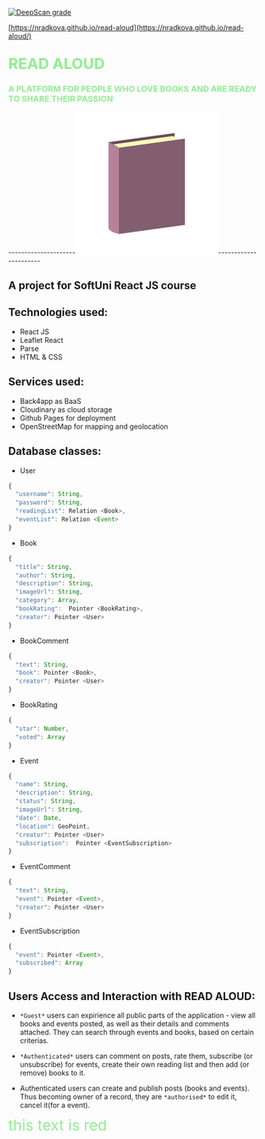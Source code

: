 [![DeepScan grade](https://deepscan.io/api/teams/16321/projects/19599/branches/511204/badge/grade.svg)](https://deepscan.io/dashboard#view=project&tid=16321&pid=19599&bid=511204)

[https://nradkova.github.io/read-aloud](https://nradkova.github.io/read-aloud/) 

## <span style="color:lightgreen; font-size:30px">**READ ALOUD**</span>

### <span style="color:lightgreen">A PLATFORM FOR PEOPLE WHO LOVE BOOKS AND ARE READY TO SHARE THEIR PASSION</span>

---------------------![screenshot](cover_book.png)----------------------
## A project for SoftUni React JS course

## Technologies used:

- React JS
- Leaflet React      
- Parse
- HTML & CSS

## Services used:

- Back4app as BaaS
- Cloudinary as cloud storage
- Github Pages for deployment
- OpenStreetMap for mapping and geolocation

## Database classes:

- User

```javascript
{
  "username": String,
  "password": String,
  "readingList": Relation <Book>,
  "eventList": Relation <Event>
}
```

- Book

```javascript
{
  "title": String,
  "author": String,
  "description": String,
  "imageUrl": String,
  "category": Array,
  "bookRating":  Pointer <BookRating>,
  "creator": Pointer <User>
}
```

- BookComment

```javascript
{
  "text": String,
  "book": Pointer <Book>,
  "creator": Pointer <User>
}
```

- BookRating

```javascript
{
  "star": Number,
  "voted": Array
}
```

- Event

```javascript
{
  "name": String,
  "description": String,
  "status": String,
  "imageUrl": String,
  "date": Date,
  "location": GeoPoint,
  "creator": Pointer <User>
  "subscription":  Pointer <EventSubscription>
}
```

- EventComment

```javascript
{
  "text": String,
  "event": Pointer <Event>,
  "creator": Pointer <User>
}
```

- EventSubscription

```javascript
{
  "event": Pointer <Event>,
  "subscribed": Array
}
```
## Users Access and Interaction with READ ALOUD:

-  `*Guest*` users can expirience all public parts of the application - view all books and events posted, as well as their details and comments attached. They can search through events and books, based on certain criterias.

- `*Authenticated*` users can comment on posts, rate them, subscribe (or unsubscribe) for events, create their own reading list and then add  (or remove) books to it.

- Authenticated users can create and publish posts (books and events). Thus becoming owner of a record, they are `*authorised*` to edit it, cancel it(for a event).

<span style="color:lightgreen; font-size:30px">this text is red</span>
